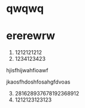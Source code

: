 # qwqwq

# ererewrw

1. 1212121212
2. 1234123423

hjisfhijwahfioawf

jkaosfhdoshfosahgfdvoas

3. 281628937678192368912
4. 1212123123123
